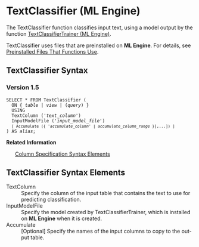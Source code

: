 <html><head></head><body><div class="nested0" aria-labelledby="ariaid-title1" topicindex="1" topicid="mdp1507235149305" id="mdp1507235149305"><h1 class="title topictitle1" id="ariaid-title1">TextClassifier (ML Engine)</h1><div class="body conbody">
<p class="p">The TextClassifier function classifies input text, using a model output by the function <a href="qqb1558542100825.md#rop1507219165371">TextClassifierTrainer (ML Engine)</a>.</p>
<p class="p">TextClassifier uses files that are preinstalled on <span><b>ML Engine</b></span>. For details, see <a href="tzu1557778477026.md">Preinstalled Files That Functions Use</a>.</p></div><div class="topic reference nested1" aria-labelledby="ariaid-title2" topicindex="2" topicid="srb1507235254090" xml:lang="en-us" lang="en-us" id="srb1507235254090">
<h2 class="title topictitle2" id="ariaid-title2">TextClassifier Syntax</h2><div class="body refbody"><div class="section" id="srb1507235254090__section_N1000E_N1000C_N10001">
<h3 class="title sectiontitle">Version <span>1.5</span></h3><pre class="pre codeblock" xml:space="preserve"><code>SELECT * FROM TextClassifier (
  <span>ON { <var class="keyword varname">table</var> | <var class="keyword varname">view</var> | (<var class="keyword varname">query</var>) }</span>
  USING
  TextColumn ('<var class="keyword varname">text_column</var>')
  InputModelFile ('<var class="keyword varname">input_model_file</var>')
  <code class="ph codeph">[ Accumulate ({ '<var class="keyword varname">accumulate_column</var>' | <var class="keyword varname">accumulate_column_range</var> }[,...]) ]</code>
) AS <var class="keyword varname">alias</var>;</code></pre></div></div><div class="related-links"><div class="linklistheader"><p></p><b>Related Information</b></div>
<ul class="linklist linklist relinfo"><div class="linklistmember"><a href="ndv1557782188375.md">Column Specification Syntax Elements</a></div></ul></div></div><div class="topic reference nested1" aria-labelledby="ariaid-title3" topicindex="3" topicid="tfh1507235310475" xml:lang="en-us" lang="en-us" id="tfh1507235310475">
<h2 class="title topictitle2" id="ariaid-title3">TextClassifier Syntax Elements</h2><div class="body refbody"><div class="section" id="tfh1507235310475__section_N10011_N1000E_N10001"><dl class="dl parml"><dt class="dt pt dlterm">TextColumn</dt><dd class="dd pd">Specify the column of the input table that contains the text to use for predicting classification.</dd><dt class="dt pt dlterm">InputModelFile</dt><dd class="dd pd">Specify the model created by TextClassifierTrainer, which is installed on <span><b>ML Engine</b></span> when it is created.</dd><dt class="dt pt dlterm">Accumulate</dt><dd class="dd pd">[Optional] Specify the names of the input columns to copy to the output table.</dd></dl></div></div></div></div></body></html>
